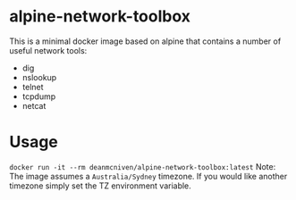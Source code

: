# alpine-network-toolbox
This is a minimal docker image based on alpine that contains a number of useful network tools:
* dig
* nslookup
* telnet
* tcpdump
* netcat

# Usage
```docker run -it --rm deanmcniven/alpine-network-toolbox:latest```
Note: The image assumes a `Australia/Sydney` timezone. If you would like another timezone simply set the TZ environment variable.
